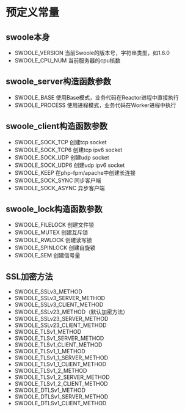 # 预定义常量
## swoole本身
* SWOOLE_VERSION 当前Swoole的版本号，字符串类型，如1.6.0
* SWOOLE_CPU_NUM 当前服务器的cpu核数
## swoole_server构造函数参数
* SWOOLE_BASE 使用Base模式，业务代码在Reactor进程中直接执行
* SWOOLE_PROCESS 使用进程模式，业务代码在Worker进程中执行
## swoole_client构造函数参数
* SWOOLE_SOCK_TCP 创建tcp socket
* SWOOLE_SOCK_TCP6 创建tcp ipv6 socket
* SWOOLE_SOCK_UDP 创建udp socket
* SWOOLE_SOCK_UDP6 创建udp ipv6 socket
* SWOOLE_KEEP 在php-fpm/apache中创建长连接
* SWOOLE_SOCK_SYNC 同步客户端
* SWOOLE_SOCK_ASYNC 异步客户端
## swoole_lock构造函数参数
* SWOOLE_FILELOCK 创建文件锁
* SWOOLE_MUTEX 创建互斥锁
* SWOOLE_RWLOCK 创建读写锁
* SWOOLE_SPINLOCK 创建自旋锁
* SWOOLE_SEM 创建信号量
## SSL加密方法
* SWOOLE_SSLv3_METHOD
* SWOOLE_SSLv3_SERVER_METHOD
* SWOOLE_SSLv3_CLIENT_METHOD
* SWOOLE_SSLv23_METHOD（默认加密方法）
* SWOOLE_SSLv23_SERVER_METHOD
* SWOOLE_SSLv23_CLIENT_METHOD
* SWOOLE_TLSv1_METHOD
* SWOOLE_TLSv1_SERVER_METHOD
* SWOOLE_TLSv1_CLIENT_METHOD
* SWOOLE_TLSv1_1_METHOD
* SWOOLE_TLSv1_1_SERVER_METHOD
* SWOOLE_TLSv1_1_CLIENT_METHOD
* SWOOLE_TLSv1_2_METHOD
* SWOOLE_TLSv1_2_SERVER_METHOD
* SWOOLE_TLSv1_2_CLIENT_METHOD
* SWOOLE_DTLSv1_METHOD
* SWOOLE_DTLSv1_SERVER_METHOD
* SWOOLE_DTLSv1_CLIENT_METHOD